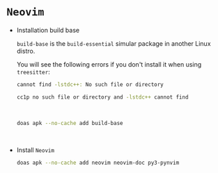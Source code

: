 # `Neovim`

- Installation build base

    `build-base` is the `build-essential` simular package in another Linux distro.

    You will see the following errors if you don't install it when using `treesitter`:

    ```bash
    cannot find -lstdc++: No such file or directory

    cc1p no such file or directory and -lstdc++ cannot find
    ```

    </br>

    ```bash
    doas apk --no-cache add build-base
    ```

    </br>


- Install `Neovim`

    ```bash
    doas apk --no-cache add neovim neovim-doc py3-pynvim
    ```

    </br>

